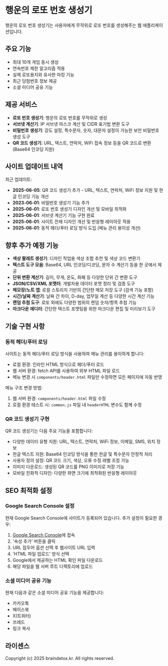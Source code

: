 # 행운의 로또 번호 생성기

행운의 로또 번호 생성기는 사용자에게 무작위로 로또 번호를 생성해주는 웹 애플리케이션입니다.

## 주요 기능

- 최대 10개 게임 동시 생성
- 연속번호 제한 알고리즘 적용
- 실제 로또용지와 유사한 마킹 기능
- 최근 당첨번호 정보 제공
- 소셜 미디어 공유 기능

## 제공 서비스

- **로또 번호 생성기**: 행운의 로또 번호를 무작위로 생성
- **서브넷 계산기**: IP 서브넷 마스크 계산 및 CIDR 표기법 변환 도구
- **비밀번호 생성기**: 강도 설정, 특수문자, 숫자, 대문자 설정이 가능한 보안 비밀번호 생성 도구
- **QR 코드 생성기**: URL, 텍스트, 연락처, WiFi 접속 정보 등을 QR 코드로 변환 (Base64 인코딩 지원)

## 사이트 업데이트 내역

최근 업데이트:
- **2025-06-05**: QR 코드 생성기 추가 - URL, 텍스트, 연락처, WiFi 정보 지원 및 한글 인코딩 기능 개선
- **2023-06-01**: 비밀번호 생성기 기능 추가
- **2025-06-01**: 로또 번호 생성기 디자인 개선 및 모바일 최적화
- **2025-06-01**: 서브넷 계산기 기능 구현 완료
- **2025-06-01**: 사이트 전체 디자인 개선 및 반응형 레이아웃 적용
- **2025-06-01**: 동적 헤더/푸터 로딩 방식 도입 (메뉴 관리 용이성 개선)

## 향후 추가 예정 기능

- **색상 팔레트 생성기**: 디자인 작업용 색상 조합 추천 및 색상 코드 변환기
- **텍스트 도구 모음**: Base64, URL 인코딩/디코딩, 문자 수 계산기 등을 한 곳에서 제공
- **단위 변환 계산기**: 길이, 무게, 온도, 화폐 등 다양한 단위 간 변환 도구
- **JSON/CSV/XML 포맷터**: 개발자용 데이터 포맷 정리 및 검증 도구
- **메모장/노트 앱**: 로컬 스토리지 기반의 간단한 메모 저장 도구 (검색 기능 포함)
- **시간/날짜 계산기**: 날짜 간 차이, D-day, 업무일 계산 등 다양한 시간 계산 기능
- **랜덤 추첨 도구**: 로또 외에도 다양한 범위의 랜덤 숫자/항목 추첨 기능
- **마크다운 에디터**: 간단한 텍스트 포맷팅을 위한 마크다운 편집 및 미리보기 도구

## 기술 구현 사항

### 동적 헤더/푸터 로딩

사이트는 동적 헤더/푸터 로딩 방식을 사용하여 메뉴 관리를 용이하게 합니다:
- 로컬 환경: 인라인 HTML 방식으로 헤더/푸터 로드
- 웹 서버 환경: fetch API를 사용하여 외부 HTML 파일 로드
- 메뉴 변경 시 `components/header.html` 파일만 수정하면 모든 페이지에 자동 반영

메뉴 구조 변경 방법:
1. 웹 서버 환경: `components/header.html` 파일 수정
2. 로컬 환경 테스트 시: `common.js` 파일 내 `headerHTML` 변수도 함께 수정

### QR 코드 생성기 구현

QR 코드 생성기는 다음 주요 기능을 포함합니다:
- 다양한 데이터 유형 지원: URL, 텍스트, 연락처, WiFi 정보, 이메일, SMS, 위치 정보
- 한글 텍스트 지원: Base64 인코딩 방식을 통한 한글 및 특수문자 안정적 처리
- 사용자 정의 설정: QR 코드 크기, 색상, 오류 수정 레벨 조정 가능
- 이미지 다운로드: 생성된 QR 코드를 PNG 이미지로 저장 기능
- 모바일 친화적 디자인: 다양한 화면 크기에 최적화된 반응형 레이아웃

## SEO 최적화 설정

### Google Search Console 설정

현재 Google Search Console에 사이트가 등록되어 있습니다. 추가 설정이 필요한 경우:

1. [Google Search Console](https://search.google.com/search-console/about)에 접속
2. '속성 추가' 버튼을 클릭
3. URL 접두어 옵션 선택 후 웹사이트 URL 입력
4. 'HTML 파일 업로드' 방식 선택
5. Google에서 제공하는 HTML 확인 파일 다운로드
6. 해당 파일을 웹 서버 루트 디렉토리에 업로드

### 소셜 미디어 공유 기능

현재 다음과 같은 소셜 미디어 공유 기능을 제공합니다:
- 카카오톡
- 페이스북
- X(트위터)
- 쓰레드
- 링크 복사

## 라이센스

Copyright (c) 2025 braindetox.kr. All rights reserved. 